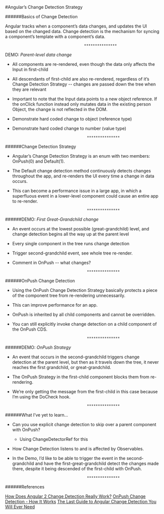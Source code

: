 #Angular’s Change Detection Strategy

######Basics of Change Detection

Angular tracks when a component’s data changes, and updates the UI based on the changed data.
Change detection is the mechanism for syncing a component’s template with a component’s data.

                                        ***************

DEMO: *Parent-level data change*
- All components are re-rendered, even though the data only affects the Input in first-child
- All descendants of first-child are also re-rendered, regardless of it’s Change Detection Strategy -- changes are passed down the tree when they are relevant
- Important to note that the Input data points to a new object reference. If the onClick function instead only mutates data in the existing person Object, the change is not reflected in the DOM.
- Demonstrate hard coded change to object (reference type)
- Demonstrate hard coded change to number (value type)

                                        ***************

######Change Detection Strategy

- Angular’s Change Detection Strategy is an enum with two members: OnPush(0) and Default(1).
- The Default change detection method continuously detects changes throughout the app, and re-renders the UI every time a change in data occurs.
- This can become a performance issue in a large app, in which a superfluous event in a lower-level component could cause an entire app to re-render.

                                        ***************

######DEMO: *First Great-Grandchild change*
- An event occurs at the lowest possible (great-grandchild) level, and change detection begins all the way up at the parent level
- Every single component in the tree runs change detection
- Trigger second-grandchild event, see whole tree re-render.
- Comment in OnPush -- what changes?

                                        ***************

######OnPush Change Detection

- Using the OnPush Change Detection Strategy basically protects a piece of the component tree from re-rendering unnecessarily.
- This can improve performance for an app.
- OnPush is inherited by all child components and cannot be overridden.
- You can still explicitly invoke change detection on a child component of the OnPush CDS.

                                        ***************

######DEMO: *OnPush Strategy*
- An event that occurs in the second-grandchild triggers change detection at the parent level, but then as it travels down the tree, it never reaches the first grandchild, or great-grandchild.
- The OnPush Strategy in the first-child component blocks them from re-rendering.
- We’re only getting the message from the first-child in this case because I’m using the DoCheck hook.

                                        ***************

######What I’ve yet to learn…

- Can you use explicit change detection to skip over a parent component with OnPush?
  - Using ChangeDetectorRef for this
- How Change Detection listens to and is affected by Observables.
- In the Demo, I’d like to be able to trigger the event in the second-grandchild and have the first-great-grandchild detect the changes made there, despite it being descended of the first-child with OnPush.

                                        ***************

######References

[How Does Angular 2 Change Detection Really Work?](https://blog.angular-university.io/how-does-angular-2-change-detection-really-work/)
[OnPush Change Detection - How It Works](https://blog.angular-university.io/onpush-change-detection-how-it-works/)
[The Last Guide to Angular Change Detection You Will Ever Need](https://www.mokkapps.de/blog/the-last-guide-for-angular-change-detection-you-will-ever-need/)

